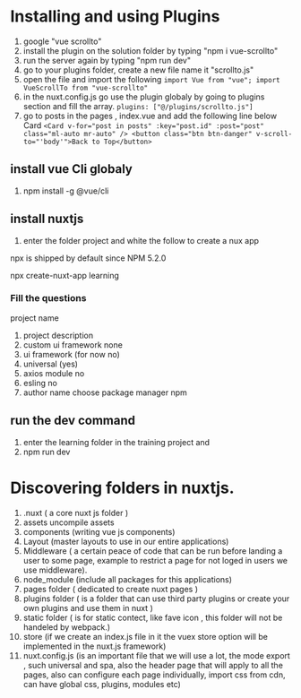 # Installing and using Plugins
1. google "vue scrollto"
2. install the plugin on the solution folder by typing "npm i vue-scrollto"
3. run the server again by typing "npm run dev"
4. go to your plugins folder, create a new file name it "scrollto.js"
5. open the file and import the following
`import Vue from "vue";
import VueScrollTo from "vue-scrollto"`
6. in the nuxt.config.js go use the plugin globaly by going to plugins section and fill the array.
`plugins: ["@/plugins/scrollto.js"]`
7. go to posts in the pages , index.vue and add the following line below Card
`<Card v-for="post in posts" :key="post.id" :post="post" class="ml-auto mr-auto" />
 <button class="btn btn-danger" v-scroll-to="'body'">Back to Top</button>`


## install vue Cli globaly
1. npm install -g @vue/cli

## install nuxtjs 
1. enter the folder project and white the follow to create a nux app

npx is shipped by default since NPM 5.2.0

npx create-nuxt-app learning

### Fill the questions
 project name
 1. project description
 1. custom ui framework none
 1. ui framework (for now no)
 1. universal (yes)
 1. axios module no
 1. esling no
 1. author name
 choose package manager npm

## run the dev command

1. enter the learning folder in the training project and
1. npm run dev


# Discovering folders in nuxtjs.

1. .nuxt ( a core nuxt js folder )
1. assets uncompile assets
1. components (writing vue js components)
1. Layout (master layouts to use in our entire applications)
1. Middleware ( a certain peace of code that can be run before landing a user to some page, example to restrict a page for not loged in users we use middleware).
1. node_module (include all packages for this applications)
1. pages folder ( dedicated to create nuxt pages )
1. plugins folder ( is a folder that can use third party plugins or create your own plugins and use them in nuxt )
1. static folder ( is for static contect, like fave icon , this folder will not be handeled by webpack.)
1. store (if we create an index.js file in it the vuex store option will be implemented in the nuxt.js framework)
1. nuxt.config.js (is an important file that we will use a lot, the mode export , such universal and spa, also the header page that will apply to all the pages, also can configure each page individually, import css from cdn, can have global css, plugins, modules etc)